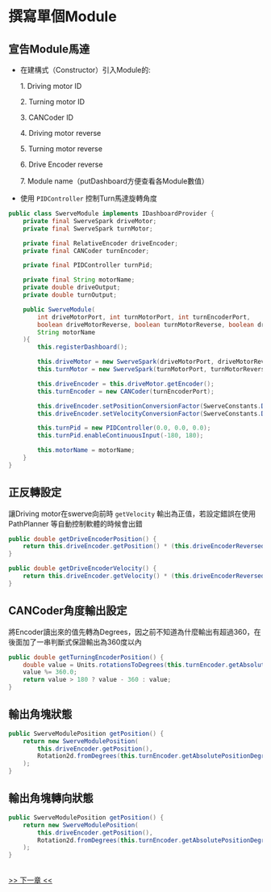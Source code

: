<!-- title: Swerve 角塊撰寫 -->
<!-- description: 控制 Swerve 底盤 -->
<!-- category: Swerve -->
<!-- tags: FRC8725 -->
<!-- published time: 2024/11/21 -->

# 撰寫單個Module
## 宣告Module馬達
* 在建構式（Constructor）引入Module的:
    
    <span>1. Driving motor ID</span>
    
    <span>2. Turning motor ID</span>
    
    <span>3. CANCoder ID</span>
    
    <span>4. Driving motor reverse</span>

    <span>5. Turning motor reverse</span>
    
    <span>6. Drive Encoder reverse</span>

    <span>7. Module name（putDashboard方便查看各Module數值）</span>

* 使用 `PIDController` 控制Turn馬達旋轉角度

```java
public class SwerveModule implements IDashboardProvider {
    private final SwerveSpark driveMotor;
    private final SwerveSpark turnMotor;

    private final RelativeEncoder driveEncoder;
    private final CANCoder turnEncoder;

    private final PIDController turnPid;

    private final String motorName;
    private double driveOutput;
    private double turnOutput;

    public SwerveModule(
        int driveMotorPort, int turnMotorPort, int turnEncoderPort,
        boolean driveMotorReverse, boolean turnMotorReverse, boolean driveEncoderReverse,
        String motorName
    ){
        this.registerDashboard();

        this.driveMotor = new SwerveSpark(driveMotorPort, driveMotorReverse);
        this.turnMotor = new SwerveSpark(turnMotorPort, turnMotorReverse);

        this.driveEncoder = this.driveMotor.getEncoder();
        this.turnEncoder = new CANCoder(turnEncoderPort);

        this.driveEncoder.setPositionConversionFactor(SwerveConstants.DRIVE_POSITION_CONVERSION_FACTOR);
        this.driveEncoder.setVelocityConversionFactor(SwerveConstants.DRIVE_VELOCITY_CONVERSION_FACTOR);

        this.turnPid = new PIDController(0.0, 0.0, 0.0);
        this.turnPid.enableContinuousInput(-180, 180);

        this.motorName = motorName;
    }
}
```

## 正反轉設定
讓Driving motor在swerve向前時 `getVelocity` 輸出為正值，若設定錯誤在使用 PathPlanner 等自動控制軟體的時候會出錯

```java
public double getDriveEncoderPosition() {
    return this.driveEncoder.getPosition() * (this.driveEncoderReversed ? 1 : -1);
}

public double getDriveEncoderVelocity() {
    return this.driveEncoder.getVelocity() * (this.driveEncoderReversed ? 1 : -1);
}
```

## CANCoder角度輸出設定
將Encoder讀出來的值先轉為Degrees，因之前不知道為什麼輸出有超過360，在後面加了一串判斷式保證輸出為360度以內

```java
public double getTurningEncoderPosition() {
    double value = Units.rotationsToDegrees(this.turnEncoder.getAbsolutePosition().getValue());
    value %= 360.0;
    return value > 180 ? value - 360 : value;
}
```

## 輸出角塊狀態
```java
public SwerveModulePosition getPosition() {
    return new SwerveModulePosition(
        this.driveEncoder.getPosition(),
        Rotation2d.fromDegrees(this.turnEncoder.getAbsolutePositionDegrees())
    );
}
```

## 輸出角塊轉向狀態
```java
public SwerveModulePosition getPosition() {
    return new SwerveModulePosition(
        this.driveEncoder.getPosition(),
        Rotation2d.fromDegrees(this.turnEncoder.getAbsolutePositionDegrees())
    );
}
```

<br>[>> 下一章 <<](?page=article&article=swerve_07)